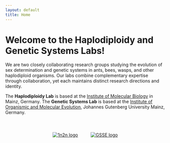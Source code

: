 ```yaml
---
layout: default
title: Home
---
```


# Welcome to the Haplodiploidy and Genetic Systems Labs!

We are two closely collaborating research groups studying the evolution of sex determination and genetic systems in ants, bees, wasps, and other haplodiploid organisms. Our labs combine complementary expertise through collaboration, yet each maintains distinct research directions and identity.

The **Haplodiploidy Lab** is based at the  <a href="https://www.imb.de/" target="_blank">Institute of Molecular Biology</a> in Mainz, Germany. The **Genetic Systems Lab** is based at the <a href="https://iome.biology.uni-mainz.de/" target="_blank">Institute of Organismic and Molecular Evolution</a>, Johannes Gutenberg University Mainz, Germany.  

<div style="height:40px;"></div>

<div style="display:flex; gap:40px; justify-content:center; align-items:center; flex-wrap:wrap; max-width:100%;">

  <a href="{{ '/1n2n-research.html' | relative_url }}">
    <img src="{{ '/assets/images/1n2nlogo.png' | relative_url }}" 
         alt="1n2n logo" 
         style="flex:1; max-width:280px; height:auto; 
                transition: transform 0.3s ease, box-shadow 0.3s ease;
                cursor:pointer;">
  </a>
              
  <a href="{{ '/GSSE-research.html' | relative_url }}">
    <img src="{{ '/assets/images/GSSElogo.png' | relative_url }}" 
         alt="GSSE logo" 
         style="flex:1; max-width:280px; height:auto; 
                transition: transform 0.3s ease, box-shadow 0.3s ease;
                cursor:pointer;">
  </a>

</div>

<style>
  a img:hover {
    transform: scale(1.05);
    box-shadow: 0px 6px 15px rgba(0,0,0,0.15);
  }
</style>
